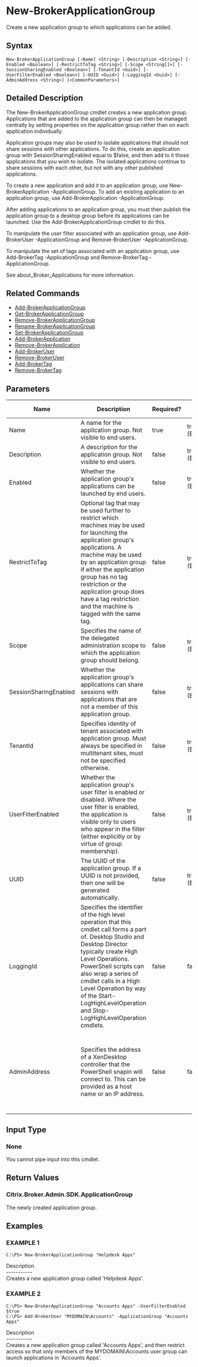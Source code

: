 ﻿# New-BrokerApplicationGroup

   Create a new application group to which applications can be added.

## Syntax
```
New-BrokerApplicationGroup [-Name] <String> [-Description <String>] [-Enabled <Boolean>] [-RestrictToTag <String>] [-Scope <String[]>] [-SessionSharingEnabled <Boolean>] [-TenantId <Guid>] [-UserFilterEnabled <Boolean>] [-UUID <Guid>] [-LoggingId <Guid>] [-AdminAddress <String>] [<CommonParameters>]
```

## Detailed Description
   The New-BrokerApplicationGroup cmdlet creates a new application group. Applications that are added to the application group can then be managed centrally by setting properties on the application group rather than on each application individually.

Application groups may also be used to isolate applications that should not share sessions with other applications. To do this, create an application group with SessionSharingEnabled equal to $false, and then add to it those applications that you wish to isolate. The isolated applications continue to share sessions with each other, but not with any other published applications.

To create a new application and add it to an application group, use New-BrokerApplication -ApplicationGroup. To add an existing application to an application group, use Add-BrokerApplication -ApplicationGroup.

After adding applications to an application group, you must then publish the application group to a desktop group before its applications can be launched. Use the Add-BrokerApplicationGroup cmdlet to do this.

To manipulate the user filter associated with an application group, use Add-BrokerUser -ApplicationGroup and Remove-BrokerUser -ApplicationGroup.

To manipulate the set of tags associated with an application group, use Add-BrokerTag -ApplicationGroup and Remove-BrokerTag -ApplicationGroup.

See about_Broker_Applications for more information.

## Related Commands
  * [Add-BrokerApplicationGroup](Add-BrokerApplicationGroup.html)
  * [Get-BrokerApplicationGroup](Get-BrokerApplicationGroup.html)
  * [Remove-BrokerApplicationGroup](Remove-BrokerApplicationGroup.html)
  * [Rename-BrokerApplicationGroup](Rename-BrokerApplicationGroup.html)
  * [Set-BrokerApplicationGroup](Set-BrokerApplicationGroup.html)
  * [Add-BrokerApplication](Add-BrokerApplication.html)
  * [Remove-BrokerApplication](Remove-BrokerApplication.html)
  * [Add-BrokerUser](Add-BrokerUser.html)
  * [Remove-BrokerUser](Remove-BrokerUser.html)
  * [Add-BrokerTag](Add-BrokerTag.html)
  * [Remove-BrokerTag](Remove-BrokerTag.html)
## Parameters

| Name   | Description | Required? | Pipeline Input | Default Value |
| --- | --- | --- | --- | --- |
| Name | A name for the application group. Not visible to end users. | true | true (ByPropertyName) |  |
| Description | A description for the application group. Not visible to end users. | false | true (ByPropertyName) | null |
| Enabled | Whether the application group's applications can be launched by end users. | false | true (ByPropertyName) | true |
| RestrictToTag | Optional tag that may be used further to restrict which machines may be used for launching the application group's applications. A machine may be used by an application group if either the application group has no tag restriction or the application group does have a tag restriction and the machine is tagged with the same tag. | false | true (ByPropertyName) | null |
| Scope | Specifies the name of the delegated administration scope to which the application group should belong. | false | true (ByPropertyName) | null |
| SessionSharingEnabled | Whether the application group's applications can share sessions with applications that are not a member of this application group. | false | true (ByPropertyName) | true |
| TenantId | Specifies identity of tenant associated with application group. Must always be specified in multitenant sites, must not be specified otherwise. | false | true (ByPropertyName) |  |
| UserFilterEnabled | Whether the application group's user filter is enabled or disabled. Where the user filter is enabled, the application is visible only to users who appear in the filter (either explicitly or by virtue of group membership). | false | true (ByPropertyName) | false |
| UUID | The UUID of the application group. If a UUID is not provided, then one will be generated automatically. | false | true (ByPropertyName) | null |
| LoggingId | Specifies the identifier of the high level operation that this cmdlet call forms a part of. Desktop Studio and Desktop Director typically create High Level Operations. PowerShell scripts can also wrap a series of cmdlet calls in a High Level Operation by way of the Start-LogHighLevelOperation and Stop-LogHighLevelOperation cmdlets. | false | false |  |
| AdminAddress | Specifies the address of a XenDesktop controller that the PowerShell snapin will connect to. This can be provided as a host name or an IP address. | false | false | Localhost. Once a value is provided by any cmdlet, this value will become the default. |

## Input Type
### None
   You cannot pipe input into this cmdlet.
## Return Values
### Citrix.Broker.Admin.SDK.ApplicationGroup
   The newly created application group.
## Examples

### EXAMPLE 1
```
C:\PS> New-BrokerApplicationGroup "Helpdesk Apps"
```
   Description<br>-----------<br>Creates a new application group called 'Helpdesk Apps'.
### EXAMPLE 2
```
C:\PS> New-BrokerApplicationGroup "Accounts Apps" -UserFilterEnabled $true
C:\PS> Add-BrokerUser "MYDOMAIN\Accounts" -ApplicationGroup "Accounts Apps"
```
   Description<br>-----------<br>Creates a new application group called 'Accounts Apps', and then restrict access so that only members of the MYDOMAIN\Accounts user group can launch applications in 'Accounts Apps'.
